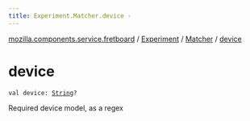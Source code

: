 ```yaml
---
title: Experiment.Matcher.device - 
---
```


[mozilla.components.service.fretboard](../../index.html) / [Experiment](../index.html) / [Matcher](index.html) / [device](./device.html)

# device

`val device: `[`String`](https://kotlinlang.org/api/latest/jvm/stdlib/kotlin/-string/index.html)`?`

Required device model, as a regex

